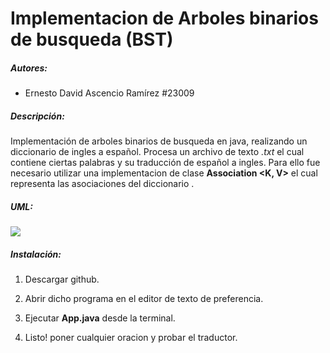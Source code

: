 # Implementacion de Arboles binarios de busqueda (BST)

##### Autores:

- Ernesto David Ascencio Ramírez #23009

##### Descripción:

Implementación de arboles binarios de busqueda en java, realizando un diccionario de ingles a español. Procesa un archivo de texto *.txt* el cual contiene ciertas palabras y su traducción de español a ingles. Para ello fue necesario utilizar una implementacion de clase **Association <K, V>** el cual representa las asociaciones del diccionario . 

##### UML:
![](C:\Users\andre\Desktop\Ernesto\git\hoja7ciclo2\UML.png)

##### Instalación:

1. Descargar github.

2. Abrir dicho programa en el editor de texto de preferencia.

3. Ejecutar **App.java** desde la terminal.

4. Listo! poner cualquier oracion y probar el traductor.
